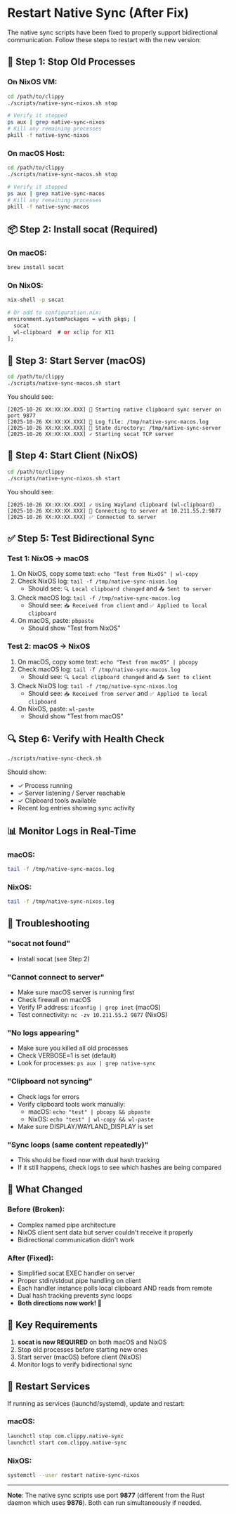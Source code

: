 # Restart Native Sync (After Fix)

The native sync scripts have been fixed to properly support bidirectional communication.
Follow these steps to restart with the new version:

## 🛑 Step 1: Stop Old Processes

### On NixOS VM:
```bash
cd /path/to/clippy
./scripts/native-sync-nixos.sh stop

# Verify it stopped
ps aux | grep native-sync-nixos
# Kill any remaining processes
pkill -f native-sync-nixos
```

### On macOS Host:
```bash
cd /path/to/clippy
./scripts/native-sync-macos.sh stop

# Verify it stopped
ps aux | grep native-sync-macos
# Kill any remaining processes
pkill -f native-sync-macos
```

## 📦 Step 2: Install socat (Required)

### On macOS:
```bash
brew install socat
```

### On NixOS:
```bash
nix-shell -p socat

# Or add to configuration.nix:
environment.systemPackages = with pkgs; [
  socat
  wl-clipboard  # or xclip for X11
];
```

## 🚀 Step 3: Start Server (macOS)

```bash
cd /path/to/clippy
./scripts/native-sync-macos.sh start
```

You should see:
```
[2025-10-26 XX:XX:XX.XXX] 🚀 Starting native clipboard sync server on port 9877
[2025-10-26 XX:XX:XX.XXX] 📍 Log file: /tmp/native-sync-macos.log
[2025-10-26 XX:XX:XX.XXX] 📂 State directory: /tmp/native-sync-server
[2025-10-26 XX:XX:XX.XXX] ✓ Starting socat TCP server
```

## 🔗 Step 4: Start Client (NixOS)

```bash
cd /path/to/clippy
./scripts/native-sync-nixos.sh start
```

You should see:
```
[2025-10-26 XX:XX:XX.XXX] ✓ Using Wayland clipboard (wl-clipboard)
[2025-10-26 XX:XX:XX.XXX] 🔗 Connecting to server at 10.211.55.2:9877
[2025-10-26 XX:XX:XX.XXX] ✅ Connected to server
```

## ✅ Step 5: Test Bidirectional Sync

### Test 1: NixOS → macOS
1. On NixOS, copy some text: `echo "Test from NixOS" | wl-copy`
2. Check NixOS log: `tail -f /tmp/native-sync-nixos.log`
   - Should see: `🔍 Local clipboard changed` and `📤 Sent to server`
3. Check macOS log: `tail -f /tmp/native-sync-macos.log`
   - Should see: `📥 Received from client` and `✅ Applied to local clipboard`
4. On macOS, paste: `pbpaste`
   - Should show "Test from NixOS"

### Test 2: macOS → NixOS
1. On macOS, copy some text: `echo "Test from macOS" | pbcopy`
2. Check macOS log: `tail -f /tmp/native-sync-macos.log`
   - Should see: `🔍 Local clipboard changed` and `📤 Sent to client`
3. Check NixOS log: `tail -f /tmp/native-sync-nixos.log`
   - Should see: `📥 Received from server` and `✅ Applied to local clipboard`
4. On NixOS, paste: `wl-paste`
   - Should show "Test from macOS"

## 🔍 Step 6: Verify with Health Check

```bash
./scripts/native-sync-check.sh
```

Should show:
- ✓ Process running
- ✓ Server listening / Server reachable
- ✓ Clipboard tools available
- Recent log entries showing sync activity

## 📊 Monitor Logs in Real-Time

### macOS:
```bash
tail -f /tmp/native-sync-macos.log
```

### NixOS:
```bash
tail -f /tmp/native-sync-nixos.log
```

## 🐛 Troubleshooting

### "socat not found"
- Install socat (see Step 2)

### "Cannot connect to server"
- Make sure macOS server is running first
- Check firewall on macOS
- Verify IP address: `ifconfig | grep inet` (macOS)
- Test connectivity: `nc -zv 10.211.55.2 9877` (NixOS)

### "No logs appearing"
- Make sure you killed all old processes
- Check VERBOSE=1 is set (default)
- Look for processes: `ps aux | grep native-sync`

### "Clipboard not syncing"
- Check logs for errors
- Verify clipboard tools work manually:
  - macOS: `echo "test" | pbcopy && pbpaste`
  - NixOS: `echo "test" | wl-copy && wl-paste`
- Make sure DISPLAY/WAYLAND_DISPLAY is set

### "Sync loops (same content repeatedly)"
- This should be fixed now with dual hash tracking
- If it still happens, check logs to see which hashes are being compared

## 🎯 What Changed

### Before (Broken):
- Complex named pipe architecture
- NixOS client sent data but server couldn't receive it properly
- Bidirectional communication didn't work

### After (Fixed):
- Simplified socat EXEC handler on server
- Proper stdin/stdout pipe handling on client
- Each handler instance polls local clipboard AND reads from remote
- Dual hash tracking prevents sync loops
- **Both directions now work! 🎉**

## 📝 Key Requirements

1. **socat is now REQUIRED** on both macOS and NixOS
2. Stop old processes before starting new ones
3. Start server (macOS) before client (NixOS)
4. Monitor logs to verify bidirectional sync

## 🔄 Restart Services

If running as services (launchd/systemd), update and restart:

### macOS:
```bash
launchctl stop com.clippy.native-sync
launchctl start com.clippy.native-sync
```

### NixOS:
```bash
systemctl --user restart native-sync-nixos
```

---

**Note**: The native sync scripts use port **9877** (different from the Rust daemon which uses **9876**). Both can run simultaneously if needed.
